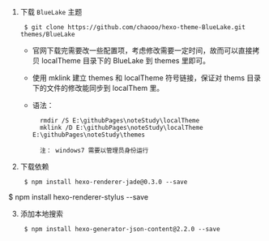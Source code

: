1. 下载 `BlueLake` 主题

		$ git clone https://github.com/chaooo/hexo-theme-BlueLake.git themes/BlueLake

	+ 官网下载完需要改一些配置项，考虑修改需要一定时间，故而可以直接拷贝 localTheme 目录下的 BlueLake 到 themes 里即可。  
	+ 使用 mklink 建立 themes 和 localTheme 符号链接，保证对 thems 目录下的文件的修改能同步到 localThem 里。  
	+ 语法：  

			rmdir /S E:\githubPages\noteStudy\localTheme
			mklink /D E:\githubPages\noteStudy\localTheme E:\githubPages\noteStudy\themes
			
			注： windows7 需要以管理员身份运行
	
2. 下载依赖

		$ npm install hexo-renderer-jade@0.3.0 --save
$ npm install hexo-renderer-stylus --save

3. 添加本地搜索

		$ npm install hexo-generator-json-content@2.2.0 --save
